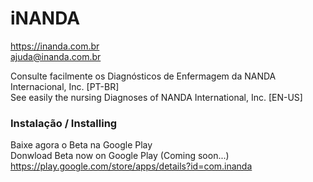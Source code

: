# iNANDA

https://inanda.com.br </br>
ajuda@inanda.com.br

Consulte facilmente os Diagnósticos de Enfermagem da NANDA Internacional, Inc. [PT-BR]</br>
See easily the nursing Diagnoses of NANDA International, Inc. [EN-US]

### Instalação / Installing
Baixe agora o Beta na Google Play </br>
Donwload Beta now on Google Play (Coming soon...)</br>
https://play.google.com/store/apps/details?id=com.inanda
